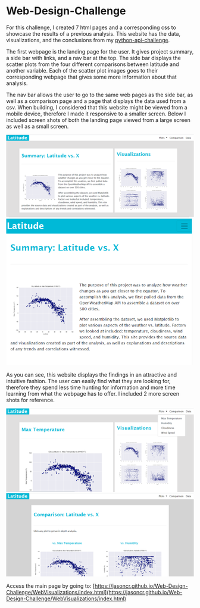 # Web-Design-Challenge
For this challenge, I created 7 html pages and a corresponding css to showcase the results of a previous analysis. This website has the data, visualizations, and the conclusions from my [python-api-challenge](https://github.com/jasoncr/python-api-challenge). 

The first webpage is the landing page for the user. It gives project summary, a side bar with links, and a nav bar at the top. The side bar displays the scatter plots from the four different comparisons between latitude and another variable. Each of the scatter plot images goes to their corresponding webpage that gives some more information about that analysis. 

The nav bar allows the user to go to the same web pages as the side bar, as well as a comparison page and a page that displays the data used from a csv. When building, I considered that this website might be viewed from a mobile device, therefore I made it responsive to a smaller screen. Below I included screen shots of both the landing page viewed from a large screen as well as a small screen. 

<img src="WebVisualizations/Resources/assets/images/landing_large.png" width=750>

<img src="WebVisualizations/Resources/assets/images/landing_small.png" width=500>

As you can see, this website displays the findings in an attractive and intuitive fashion. The user can easily find what they are looking for, therefore they spend less time  hunting for information and more time learning from what the webpage has to offer. I included 2 more screen shots for reference. 

<img src="WebVisualizations/Resources/assets/images/max_temp.png" width=750>

<img src="WebVisualizations/Resources/assets/images/comparison.png" width=750>

Access the main page by going to:  [https://jasoncr.github.io/Web-Design-Challenge/WebVisualizations/index.html](https://jasoncr.github.io/Web-Design-Challenge/WebVisualizations/index.html)
